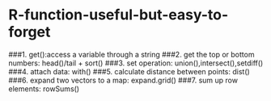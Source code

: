 # R-function-useful-but-easy-to-forget

###1.
    get():access a variable through a string
###2.
    get the top or bottom numbers: head()/tail + sort()
###3.
    set operation: union(),intersect(),setdiff()
###4.
    attach data: with()
###5.
    calculate distance between points: dist()
###6. 
    expand two vectors to a map: expand.grid()
###7.
    sum up row elements: rowSums()
